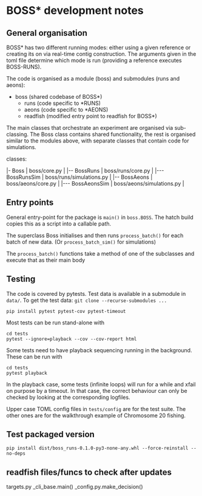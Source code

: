 # BOSS* development notes

## General organisation


BOSS* has two different running modes: either using a given reference or creating its on via real-time contig construction.
The arguments given in the toml file determine which mode is run (providing a reference executes BOSS-RUNS).

The code is organised as a module (boss) and submodules (runs and aeons):

- boss (shared codebase of BOSS*)
  - runs (code specific to *RUNS)
  - aeons (code specific to *AEONS)
  - readfish (modified entry point to readfish for BOSS*)


The main classes that orchestrate an experiment are organised via sub-classing.
The Boss class contains shared functionality, the rest is organised similar to the modules above, 
with separate classes that contain code for simulations.


classes:

|- Boss               |   boss/core.py              |
|-- BossRuns          |   boss/runs/core.py         |
|--- BossRunsSim      |   boss/runs/simulations.py  |
|-- BossAeons         |   boss/aeons/core.py        |
|--- BossAeonsSim     |   boss/aeons/simulations.py |


## Entry points


General entry-point for the package is `main()` in `boss.BOSS`. The hatch build copies this as a script into a callable path.

The superclass Boss initialises and then runs `process_batch()` for each batch of new data. (Or `process_batch_sim()` for simulations)

The `process_batch()` functions take a method of one of the subclasses and execute that as their main body





## Testing

The code is covered by pytests. Test data is available in a submodule in `data/`. 
To get the test data: `git clone --recurse-submodules ...` 

```shell
pip install pytest pytest-cov pytest-timeout
```

Most tests can be run stand-alone with

```shell
cd tests
pytest --ignore=playback --cov --cov-report html 
```

Some tests need to have playback sequencing running in the background.
These can be run with

```shell
cd tests
pytest playback 
```

In the playback case, some tests (infinite loops) will run for a while and xfail on purpose by a timeout.
In that case, the correct behaviour can only be checked by looking at the corresponding logfiles.

Upper case TOML config files in `tests/config` are for the test suite. 
The other ones are for the walkthrough example of Chromosome 20 fishing.


## Test packaged version

`pip install dist/boss_runs-0.1.0-py3-none-any.whl --force-reinstall --no-deps`


## readfish files/funcs to check after updates

targets.py
_cli_base.main()
_config.py.make_decision()

    
